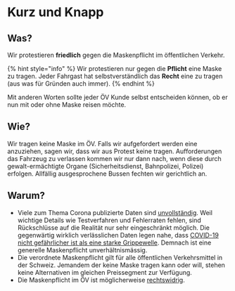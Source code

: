 # Kurz und Knapp

## Was?

Wir protestieren **friedlich** gegen die Maskenpflicht im öffentlichen Verkehr.

{% hint style="info" %}
Wir protestieren nur gegen die **Pflicht** eine Maske zu tragen. Jeder Fahrgast hat selbstverständlich das **Recht** eine zu tragen \(aus was für Gründen auch immer\).
{% endhint %}

Mit anderen Worten sollte jeder ÖV Kunde selbst entscheiden können, ob er nun mit oder ohne Maske reisen möchte.

## Wie?

Wir tragen keine Maske im ÖV. Falls wir aufgefordert werden eine anzuziehen, sagen wir, dass wir aus Protest keine tragen. Aufforderungen das Fahrzeug zu verlassen kommen wir nur dann nach, wenn diese durch gewalt-ermächtigte Organe \(Sicherheitsdienst, Bahnpolizei, Polizei\) erfolgen. Allfällig ausgesprochene Bussen fechten wir gerichtlich an.

## Warum?

* Viele zum Thema Corona publizierte Daten sind [unvollständig](die-details/unvollstaendige-daten.md). Weil wichtige Details wie Testverfahren und Fehlerraten fehlen, sind Rückschlüsse auf die Realität nur sehr eingeschränkt möglich. Die gegenwärtig wirklich verlässlichen Daten legen nahe, dass [COVID-19 nicht gefährlicher ist als eine starke Grippewelle](die-details/covid-19-vs-grippe.md). Demnach ist eine generelle Maskenpflicht unverhältnismässig.
* Die verordnete Maskenpflicht gilt für alle öffentlichen Verkehrsmittel in der Schweiz. Jemandem der keine Maske tragen kann oder will, stehen keine Alternativen im gleichen Preissegment zur Verfügung.
* Die Maskenpflicht im ÖV ist möglicherweise [rechtswidrig](https://corona-transition.org/die-maskenpflicht-im-ov-ist-rechtswidrig).

